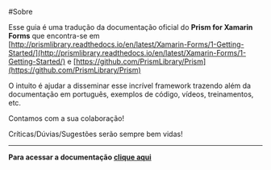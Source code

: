 #Sobre

Esse guia é uma tradução da documentação oficial do **Prism for Xamarin Forms** que encontra-se em [http://prismlibrary.readthedocs.io/en/latest/Xamarin-Forms/1-Getting-Started/](http://prismlibrary.readthedocs.io/en/latest/Xamarin-Forms/1-Getting-Started/) e [https://github.com/PrismLibrary/Prism](https://github.com/PrismLibrary/Prism)

O intuito é ajudar a disseminar esse incrível framework trazendo além da documentação em português, exemplos de código, vídeos, treinamentos, etc.

Contamos com a sua colaboração! 

Críticas/Dúvias/Sugestões serão sempre bem vidas!

***

**Para acessar a documentação [clique aqui](https://github.com/angelobelchior/prism-xamarin-forms/wiki)**
